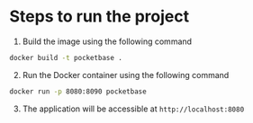 # Steps to run the project

1. Build the image using the following command

```bash
docker build -t pocketbase .
```

2. Run the Docker container using the following command

```bash
docker run -p 8080:8090 pocketbase
```

3. The application will be accessible at `http://localhost:8080`